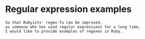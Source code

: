 # Regular expression examples

    So that Rubyists' regex-fu can be improved,
    as someone who has used regular expressions for a long time,
    I would like to provide examples of regexes in Ruby.
